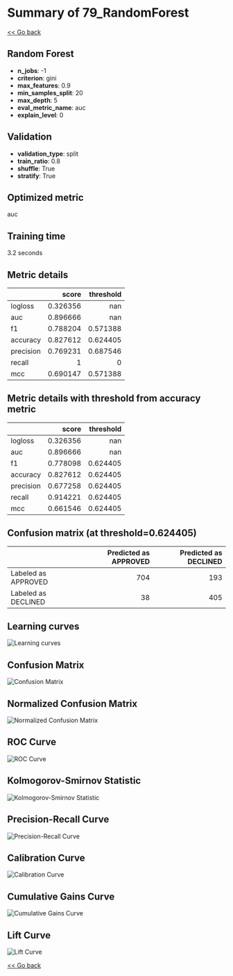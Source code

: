 # Summary of 79_RandomForest

[<< Go back](../README.md)


## Random Forest
- **n_jobs**: -1
- **criterion**: gini
- **max_features**: 0.9
- **min_samples_split**: 20
- **max_depth**: 5
- **eval_metric_name**: auc
- **explain_level**: 0

## Validation
 - **validation_type**: split
 - **train_ratio**: 0.8
 - **shuffle**: True
 - **stratify**: True

## Optimized metric
auc

## Training time

3.2 seconds

## Metric details
|           |    score |   threshold |
|:----------|---------:|------------:|
| logloss   | 0.326356 |  nan        |
| auc       | 0.896666 |  nan        |
| f1        | 0.788204 |    0.571388 |
| accuracy  | 0.827612 |    0.624405 |
| precision | 0.769231 |    0.687546 |
| recall    | 1        |    0        |
| mcc       | 0.690147 |    0.571388 |


## Metric details with threshold from accuracy metric
|           |    score |   threshold |
|:----------|---------:|------------:|
| logloss   | 0.326356 |  nan        |
| auc       | 0.896666 |  nan        |
| f1        | 0.778098 |    0.624405 |
| accuracy  | 0.827612 |    0.624405 |
| precision | 0.677258 |    0.624405 |
| recall    | 0.914221 |    0.624405 |
| mcc       | 0.661546 |    0.624405 |


## Confusion matrix (at threshold=0.624405)
|                     |   Predicted as APPROVED |   Predicted as DECLINED |
|:--------------------|------------------------:|------------------------:|
| Labeled as APPROVED |                     704 |                     193 |
| Labeled as DECLINED |                      38 |                     405 |

## Learning curves
![Learning curves](learning_curves.png)
## Confusion Matrix

![Confusion Matrix](confusion_matrix.png)


## Normalized Confusion Matrix

![Normalized Confusion Matrix](confusion_matrix_normalized.png)


## ROC Curve

![ROC Curve](roc_curve.png)


## Kolmogorov-Smirnov Statistic

![Kolmogorov-Smirnov Statistic](ks_statistic.png)


## Precision-Recall Curve

![Precision-Recall Curve](precision_recall_curve.png)


## Calibration Curve

![Calibration Curve](calibration_curve_curve.png)


## Cumulative Gains Curve

![Cumulative Gains Curve](cumulative_gains_curve.png)


## Lift Curve

![Lift Curve](lift_curve.png)



[<< Go back](../README.md)
